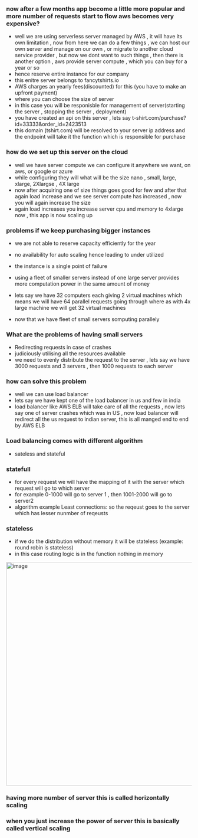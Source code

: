 ### now after a few months app become a little more popular and more number of requests start to flow aws becomes very expensive?
- well we are using serverless server managed by AWS , it will have its own limitation , now from here we can do a few things , we can host our own server and manage on our own , or migrate to another cloud service provider , but now we dont want to such things , then there is another option , aws provide server compute , which you can buy for a year or so
- hence reserve entire instance for our company
- this enitre server belongs to fancytshirts.io
- AWS charges an yearly fees(discounted) for this (you have to make an upfront payment)
- where you can choose the size of server
- in this case you will be responisble for management of server(starting the server , stopping the server , deployment)
- you have created an api on this server , lets say t-shirt.com/purchase?id=33333&order_id=2423513
- this domain (tshirt.com) will be resolved to your server ip address and the endpoint will take it the function which is responsible for purchase

### how do we set up this server on the cloud 
- well we have server compute we can configure it anywhere we want, on aws, or google or azure
- while configuring they will what will be the size nano , small, large, xlarge, 2Xlargse , 4X large
- now after acquiring one of size things goes good for few and after that again load increase and we see server compute has increased , now you will again increase the size
- again load increases you increase server cpu and memory to 4xlarge now , this app is now scaling up

### problems if we keep purchasing bigger instances
- we are not able to reserve capacity efficiently for the year
- no availability for auto scaling hence leading to under utilized
- the instance is a single point of failure
- using a fleet of smaller servers instead of one large server provides more computation power in the same amount of money

- lets say we have 32 computers each giving 2 virtual machines which means we will have 64 parallel requests going through where as with 4x large machine we will get 32 virtual machines

- now that we have fleet of small servers somputing parallely

### What are the problems of having small servers
- Redirecting requests in case of crashes
- judiciously utilising all the resources available
- we need to evenly distribute the request to the server , lets say we have 3000 requests and 3 servers , then 1000 requests to each server 

### how can solve this problem 
- well we can use load balancer
- lets say we have kept one of the load balancer in us and few in india
- load balancer like AWS ELB will take care of all the requests , now lets say one of server crashes which was in US , now load balancer will redirect all the us request to indian server, this is all manged end to end by AWS ELB

### Load balancing comes with different algorithm 
- sateless and stateful


### statefull
- for every request we will have the mapping of it with the server which request will go to which server
- for example 0-1000 will go to server 1 , then 1001-2000 will go to server2
- algorithm example Least connections: so the reqeust goes to the server which has lesser nunmber of reqeusts

### stateless
- if we do the distribution without memory it will be stateless (example: round robin is stateless)
- in this case  routing logic is in the function nothing in memory
<img width="1085" height="606" alt="image" src="https://github.com/user-attachments/assets/7702d272-a6ad-4366-a912-176a17430b10" />

### having more number of server this is called horizontally scaling
### when you just increase the power of server this is basically called vertical scaling
